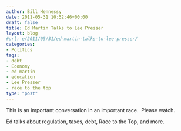 ```yaml
---
author: Bill Hennessy
date: 2011-05-31 10:52:46+00:00
draft: false
title: Ed Martin Talks to Lee Presser
layout: blog
#url: e/2011/05/31/ed-martin-talks-to-lee-presser/
categories:
- Politics
tags:
- debt
- Economy
- ed martin
- education
- Lee Presser
- race to the top
type: "post"
---
```


This is an important conversation in an important race.  Please watch.

Ed talks about regulation, taxes, debt, Race to the Top, and more.




